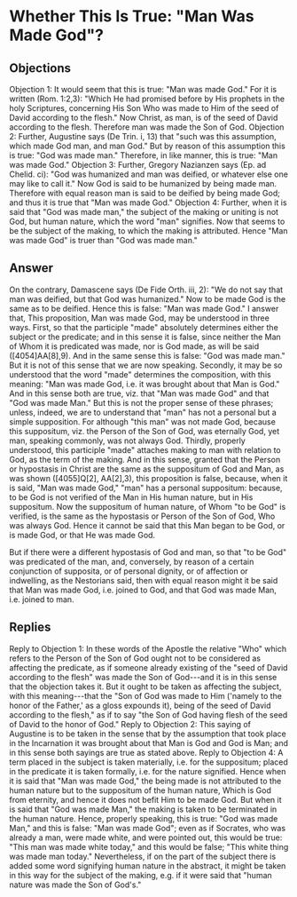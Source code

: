 # Whether This Is True: "Man Was Made God"?
## Objections
Objection 1: It would seem that this is true: "Man was made God." For it is written (Rom. 1:2,3): "Which He had promised before by His prophets in the holy Scriptures, concerning His Son Who was made to Him of the seed of David according to the flesh." Now Christ, as man, is of the seed of David according to the flesh. Therefore man was made the Son of God.
Objection 2: Further, Augustine says (De Trin. i, 13) that "such was this assumption, which made God man, and man God." But by reason of this assumption this is true: "God was made man." Therefore, in like manner, this is true: "Man was made God."
Objection 3: Further, Gregory Nazianzen says (Ep. ad Chelid. ci): "God was humanized and man was deified, or whatever else one may like to call it." Now God is said to be humanized by being made man. Therefore with equal reason man is said to be deified by being made God; and thus it is true that "Man was made God."
Objection 4: Further, when it is said that "God was made man," the subject of the making or uniting is not God, but human nature, which the word "man" signifies. Now that seems to be the subject of the making, to which the making is attributed. Hence "Man was made God" is truer than "God was made man."
## Answer
On the contrary, Damascene says (De Fide Orth. iii, 2): "We do not say that man was deified, but that God was humanized." Now to be made God is the same as to be deified. Hence this is false: "Man was made God."
I answer that, This proposition, Man was made God, may be understood in three ways. First, so that the participle "made" absolutely determines either the subject or the predicate; and in this sense it is false, since neither the Man of Whom it is predicated was made, nor is God made, as will be said ([4054]AA[8],9). And in the same sense this is false: "God was made man." But it is not of this sense that we are now speaking. Secondly, it may be so understood that the word "made" determines the composition, with this meaning: "Man was made God, i.e. it was brought about that Man is God." And in this sense both are true, viz. that "Man was made God" and that "God was made Man." But this is not the proper sense of these phrases; unless, indeed, we are to understand that "man" has not a personal but a simple supposition. For although "this man" was not made God, because this suppositum, viz. the Person of the Son of God, was eternally God, yet man, speaking commonly, was not always God. Thirdly, properly understood, this participle "made" attaches making to man with relation to God, as the term of the making. And in this sense, granted that the Person or hypostasis in Christ are the same as the suppositum of God and Man, as was shown ([4055]Q[2], AA[2],3), this proposition is false, because, when it is said, "Man was made God," "man" has a personal suppositum: because, to be God is not verified of the Man in His human nature, but in His suppositum. Now the suppositum of human nature, of Whom "to be God" is verified, is the same as the hypostasis or Person of the Son of God, Who was always God. Hence it cannot be said that this Man began to be God, or is made God, or that He was made God.

But if there were a different hypostasis of God and man, so that "to be God" was predicated of the man, and, conversely, by reason of a certain conjunction of supposita, or of personal dignity, or of affection or indwelling, as the Nestorians said, then with equal reason might it be said that Man was made God, i.e. joined to God, and that God was made Man, i.e. joined to man.
## Replies
Reply to Objection 1: In these words of the Apostle the relative "Who" which refers to the Person of the Son of God ought not to be considered as affecting the predicate, as if someone already existing of the "seed of David according to the flesh" was made the Son of God---and it is in this sense that the objection takes it. But it ought to be taken as affecting the subject, with this meaning---that the "Son of God was made to Him ('namely to the honor of the Father,' as a gloss expounds it), being of the seed of David according to the flesh," as if to say "the Son of God having flesh of the seed of David to the honor of God."
Reply to Objection 2: This saying of Augustine is to be taken in the sense that by the assumption that took place in the Incarnation it was brought about that Man is God and God is Man; and in this sense both sayings are true as stated above.
Reply to Objection 4: A term placed in the subject is taken materially, i.e. for the suppositum; placed in the predicate it is taken formally, i.e. for the nature signified. Hence when it is said that "Man was made God," the being made is not attributed to the human nature but to the suppositum of the human nature, Which is God from eternity, and hence it does not befit Him to be made God. But when it is said that "God was made Man," the making is taken to be terminated in the human nature. Hence, properly speaking, this is true: "God was made Man," and this is false: "Man was made God"; even as if Socrates, who was already a man, were made white, and were pointed out, this would be true: "This man was made white today," and this would be false; "This white thing was made man today." Nevertheless, if on the part of the subject there is added some word signifying human nature in the abstract, it might be taken in this way for the subject of the making, e.g. if it were said that "human nature was made the Son of God's."
